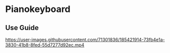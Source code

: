 # Pianokeyboard
## Use Guide
https://user-images.githubusercontent.com/71301836/185421914-73fb4e1a-3830-41b8-8fed-55d7277d92ec.mp4
